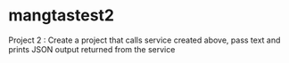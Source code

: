 # mangtastest2
Project 2 : Create a project that calls service created above, pass text and prints JSON output returned from the  service
